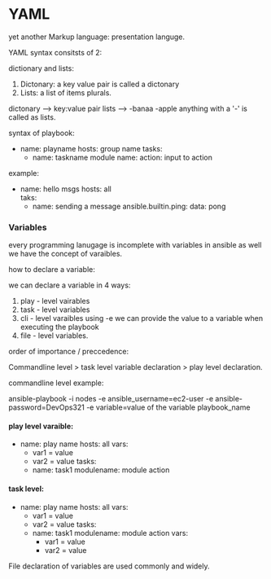 # YAML

yet another Markup language: presentation languge.

YAML syntax consitsts of 2:

dictionary and lists:

1. Dictonary: a key value pair is called a dictonary
2. Lists: a list of items plurals. 

dictonary -->  key:value pair
lists --> -banaa
          -apple anything with a '-' is called as lists.  


syntax of playbook:

- name: playname
  hosts: group name
  tasks: 
    - name: taskname
      module name:
        action: input to action

example:

- name: hello msgs
  hosts: all    
  taks: 
    - name: sending a message
      ansible.builtin.ping: 
        data: pong

### Variables

every programming lanugage is incomplete with variables in ansible as well we have the concept of varaibles.

how to declare a variable:

we can declare a variable in 4 ways:

1. play - level vairables
2. task - level variables
3. cli - level varaibles using -e we can provide the value to a variable when executing the playbook
4. file - level variables.

order of importance / preccedence:

Commandline level > task level variable declaration > play level declaration.

commandline level example:

ansible-playbook -i nodes -e ansible_username=ec2-user -e ansible-password=DevOps321 -e variable=value of the variable playbook_name

#### play level varaible:

- name: play name
  hosts: all
  vars: 
    - var1 = value
    - var2 = value
  tasks:  
    - name: task1
      modulename:
        module action

#### task level:

- name: play name
  hosts: all
  vars: 
    - var1 = value
    - var2 = value
  tasks:  
    - name: task1
      modulename:
        module action
      vars:
        - var1 = value
        - var2 = value 

File declaration of variables are used commonly and widely.